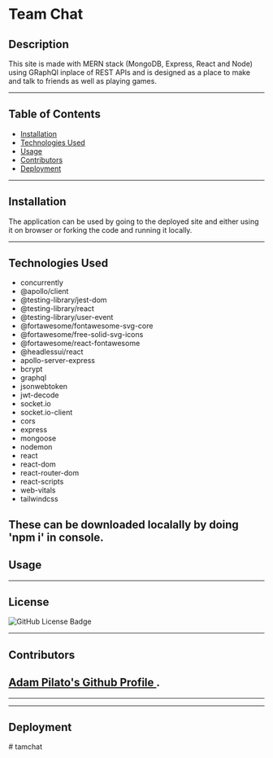 # **Team Chat**


## **Description**

This site is made with MERN stack (MongoDB, Express, React and Node) using GRaphQl inplace of REST APIs and is designed as a place to make and talk to friends as well as playing games.

---
## **Table of Contents**
- <a href="#installation">Installation</a>
- <a href="#technologies-used">Technologies Used</a>
- <a href="#usage">Usage</a>
- <a href="#contributors">Contributors</a>
- <a href="#deployment">Deployment</a>

---
## **Installation**
The application can be used by going to the deployed site and either using it on browser or forking the code and running it locally.


---
## **Technologies Used**

- concurrently
- @apollo/client
- @testing-library/jest-dom
- @testing-library/react
- @testing-library/user-event
- @fortawesome/fontawesome-svg-core
- @fortawesome/free-solid-svg-icons
- @fortawesome/react-fontawesome
- @headlessui/react
- apollo-server-express
- bcrypt
- graphql
- jsonwebtoken
- jwt-decode
- socket.io
- socket.io-client
- cors
- express
- mongoose
- nodemon
- react
- react-dom
- react-router-dom
- react-scripts
- web-vitals
- tailwindcss

These can be downloaded localally by doing 'npm i' in console.
---

## **Usage**

<!-- To use this site, you simply go to the deployed application and use it in browser.

Below is a demo image of the site :

The following image shows the application's IndexedDB storage:

![Demonstration of the finished Module 19 Challenge with a IndexedDB storage named 'jate' in the browser.](./Assets/03-idb-storage.png) -->

---

## **License**

![GitHub License Badge](https://shields.io/badge/license-MIT-green)

---

## **Contributors**

[Adam Pilato's Github Profile ](https://github.com/Adzy89).
---

---

---

## **Deployment**

<!-- [This is a link to the deployed site:  text-editor-jog.herokuapp.com/](https://text-editor-jog.herokuapp.com/) -->
#   t a m c h a t  
 